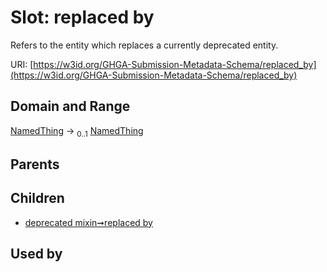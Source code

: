 
# Slot: replaced by


Refers to the entity which replaces a currently deprecated entity.

URI: [https://w3id.org/GHGA-Submission-Metadata-Schema/replaced_by](https://w3id.org/GHGA-Submission-Metadata-Schema/replaced_by)


## Domain and Range

[NamedThing](NamedThing.md) &#8594;  <sub>0..1</sub> [NamedThing](NamedThing.md)

## Parents


## Children

 *  [deprecated mixin➞replaced by](deprecated_mixin_replaced_by.md)

## Used by

